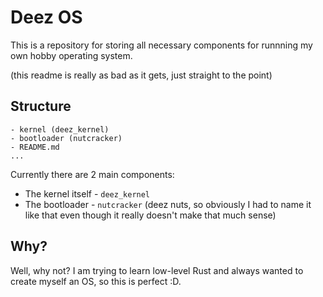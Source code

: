 # Deez OS

This is a repository for storing all necessary components for runnning my own hobby operating system.

(this readme is really as bad as it gets, just straight to the point)

## Structure

```
- kernel (deez_kernel)
- bootloader (nutcracker)
- README.md
...
```

Currently there are 2 main components:
-   The kernel itself - `deez_kernel`
-   The bootloader - `nutcracker` (deez nuts, so obviously I had to name it like that even though it really doesn't make that much sense)

## Why?

Well, why not? I am trying to learn low-level Rust and always wanted to create myself an OS, so this is perfect :D.

